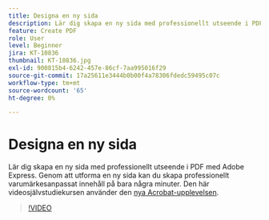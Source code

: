 ```yaml
---
title: Designa en ny sida
description: Lär dig skapa en ny sida med professionellt utseende i PDF med Adobe Express
feature: Create PDF
role: User
level: Beginner
jira: KT-10836
thumbnail: KT-10836.jpg
exl-id: 900815b4-6242-457e-86cf-7aa995016f29
source-git-commit: 17a25611e3444b0b00f4a78306fdedc59495c07c
workflow-type: tm+mt
source-wordcount: '65'
ht-degree: 0%

---
```


# Designa en ny sida

Lär dig skapa en ny sida med professionellt utseende i PDF med Adobe Express. Genom att utforma en ny sida kan du skapa professionellt varumärkesanpassat innehåll på bara några minuter. Den här videosjälvstudiekursen använder den [nya Acrobat-upplevelsen](new-workspace.md).

>[!VIDEO](https://video.tv.adobe.com/v/347331?enablevpops&quality=12&learn=on&hidetitle=true)
